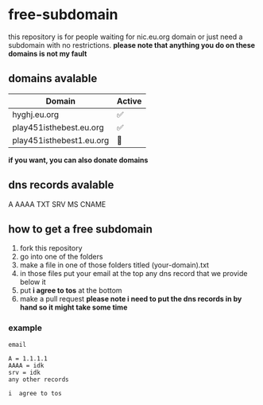 # free-subdomain

this repository is for people waiting for nic.eu.org domain or just need a subdomain with no restrictions. **please note that anything you do on these domains is not my fault**

## domains avalable

| Domain                  | Active              |
| ----------------------- | ------------------- |
| hyghj.eu.org            | :white_check_mark:  |
| play451isthebest.eu.org | :white_check_mark:  |
| play451isthebest1.eu.org| :red_circle:        |

**if you want, you can also donate domains**
## dns records avalable
A
AAAA
TXT
SRV
MS
CNAME

## how to get a free subdomain
1. fork this repository
2. go into one of the folders
3. make a file in one of those folders titled (your-domain).txt
4. in those files put your email at the top any dns record that we provide below it
5. put **i agree to tos** at the bottom
6. make a pull request
**please note i need to put the dns records in by hand so it might take some time**

### example
```
email

A = 1.1.1.1
AAAA = idk
srv = idk
any other records

i  agree to tos
```

